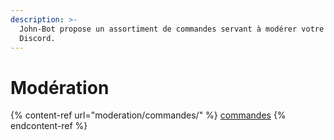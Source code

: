 ```yaml
---
description: >-
  John-Bot propose un assortiment de commandes servant à modérer votre serveur
  Discord.
---
```


# Modération

{% content-ref url="moderation/commandes/" %}
[commandes](moderation/commandes/)
{% endcontent-ref %}
